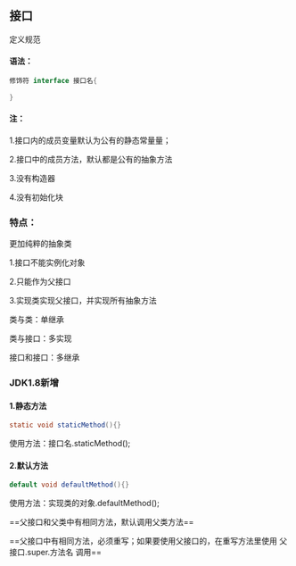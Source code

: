 ## 接口

定义规范

#### 语法：

```java
修饰符 interface 接口名{
    
}
```

#### 注：

1.接口内的成员变量默认为公有的静态常量量；

2.接口中的成员方法，默认都是公有的抽象方法

3.没有构造器

4.没有初始化块





### 特点：

更加纯粹的抽象类

1.接口不能实例化对象

2.只能作为父接口

3.实现类实现父接口，并实现所有抽象方法



类与类：单继承

类与接口：多实现

接口和接口：多继承



### JDK1.8新增

#### 1.静态方法

```java
static void staticMethod(){}
```

使用方法：接口名.staticMethod(); 



#### 2.默认方法

```java
default void defaultMethod(){}
```

使用方法：实现类的对象.defaultMethod();

==父接口和父类中有相同方法，默认调用父类方法==

==父接口中有相同方法，必须重写；如果要使用父接口的，在重写方法里使用 父接口.super.方法名 调用==
